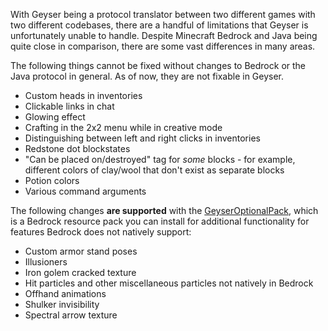 With Geyser being a protocol translator between two different games with two different codebases, there are a handful of limitations that Geyser is unfortunately unable to handle. Despite Minecraft Bedrock and Java being quite close in comparison, there are some vast differences in many areas.

The following things cannot be fixed without changes to Bedrock or the Java protocol in general. As of now, they are not fixable in Geyser.

- Custom heads in inventories
- Clickable links in chat
- Glowing effect
- Crafting in the 2x2 menu while in creative mode
- Distinguishing between left and right clicks in inventories
- Redstone dot blockstates
- "Can be placed on/destroyed" tag for *some* blocks - for example, different colors of clay/wool that don't exist as separate blocks
- Potion colors
- Various command arguments

The following changes **are supported** with the [GeyserOptionalPack](https://github.com/GeyserMC/Geyser/wiki/GeyserOptionalPack), which is a Bedrock resource pack you can install for additional functionality for features Bedrock does not natively support:
- Custom armor stand poses
- Illusioners
- Iron golem cracked texture
- Hit particles and other miscellaneous particles not natively in Bedrock
- Offhand animations
- Shulker invisibility
- Spectral arrow texture